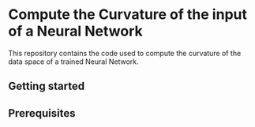 # Compute the Curvature of the input of a Neural Network

This repository contains the code used to compute the curvature of the data space of a trained Neural Network.

## Getting started

## Prerequisites